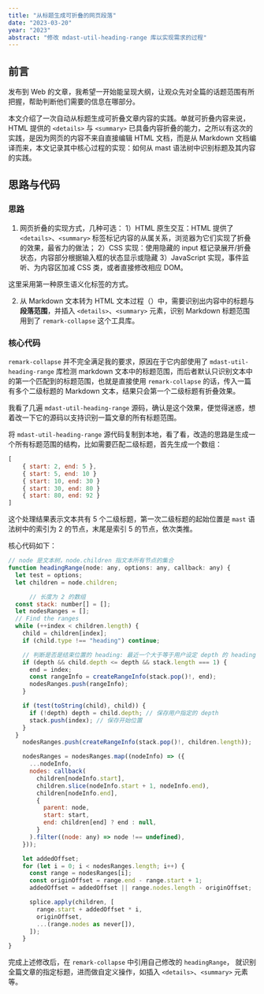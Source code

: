 ```yaml
---
title: "从标题生成可折叠的网页段落"
date: "2023-03-20"
year: "2023"
abstract: "修改 mdast-util-heading-range 库以实现需求的过程"
---
```


## 前言

发布到 Web 的文章，我希望一开始能呈现大纲，让观众先对全篇的话题范围有所把握，帮助判断他们需要的信息在哪部分。

本文介绍了一次自动从标题生成可折叠文章内容的实践。单就可折叠内容来说，HTML 提供的 `<details>` 与 `<summary>` 已具备内容折叠的能力，之所以有这次的实践，是因为网页的内容不来自直接编辑 HTML 文档，而是从 Markdown 文档编译而来，本文记录其中核心过程的实现：如何从 mast 语法树中识别标题及其内容的实践。

## 思路与代码

### 思路

1. 网页折叠的实现方式，几种可选：
	1）HTML 原生交互：HTML 提供了 `<details>`、`<summary>` 标签标记内容的从属关系，浏览器为它们实现了折叠的效果，最省力的做法；
	2）CSS 实现：使用隐藏的 input 框记录展开/折叠状态，内容部分根据输入框的状态显示或隐藏
	3）JavaScript 实现，事件监听、为内容区加减 CSS 类，或者直接修改相应 DOM。
	
  这里采用第一种原生语义化标签的方式。

2. 从 Markdown 文本转为 HTML 文本过程（）中，需要识别出内容中的标题与**段落范围**，并插入 `<details>`、`<summary>` 元素，识别 Markdown 标题范围用到了 `remark-collapse` 这个工具库。

### 核心代码

`remark-collapse` 并不完全满足我的要求，原因在于它内部使用了 `mdast-util-heading-range` 库检测 markdown 文本中的标题范围，而后者默认只识别文本中的第一个匹配到的标题范围，也就是直接使用 `remark-collapse` 的话，传入一篇有多个二级标题的 Markdown 文本，结果只会第一个二级标题有折叠效果。

我看了几遍 `mdast-util-heading-range` 源码，确认是这个效果，便觉得迷惑，想着改一下它的源码以支持识别一篇文章的所有标题范围。

将 `mdast-util-heading-range` 源代码复制到本地，看了看，改造的思路是生成一个所有标题范围的结构，比如需要匹配二级标题，首先生成一个数组：

```js
[
	{ start: 2, end: 5 },
	{ start: 5, end: 10 }
	{ start: 10, end: 30 }
	{ start: 30, end: 80 }
	{ start: 80, end: 92 }
]
```

这个处理结果表示文本共有 5 个二级标题，第一次二级标题的起始位置是 `mast` 语法树中的索引为 2 的节点，末尾是索引 5 的节点，依次类推。

核心代码如下：

```js
// node 是文本树，node.children 指文本所有节点的集合
function headingRange(node: any, options: any, callback: any) {
  let test = options;
  let children = node.children;

	  // 长度为 2 的数组
  const stack: number[] = [];
  let nodesRanges = [];
  // Find the ranges
  while (++index < children.length) {
    child = children[index];
    if (child.type !== "heading") continue;

    // 判断是否是结束位置的 heading: 最近一个大于等于用户设定 depth 的 heading
    if (depth && child.depth <= depth && stack.length === 1) {
      end = index;
      const rangeInfo = createRangeInfo(stack.pop()!, end);
      nodesRanges.push(rangeInfo);
    }

    if (test(toString(child), child)) {
      if (!depth) depth = child.depth; // 保存用户指定的 depth
      stack.push(index); // 保存开始位置
    }
  }
	nodesRanges.push(createRangeInfo(stack.pop()!, children.length));

	nodesRanges = nodesRanges.map((nodeInfo) => ({
      ...nodeInfo,
      nodes: callback(
        children[nodeInfo.start],
        children.slice(nodeInfo.start + 1, nodeInfo.end),
        children[nodeInfo.end],
        {
          parent: node,
          start: start,
          end: children[end] ? end : null,
        }
      ).filter((node: any) => node !== undefined),
    }));

    let addedOffset;
    for (let i = 0; i < nodesRanges.length; i++) {
      const range = nodesRanges[i];
      const originOffset = range.end - range.start + 1;
      addedOffset = addedOffset || range.nodes.length - originOffset;

      splice.apply(children, [
        range.start + addedOffset * i,
        originOffset,
        ...(range.nodes as never[]),
      ]);
    }
}
```

完成上述修改后，在 `remark-collapse` 中引用自己修改的 `headingRange`， 就识别全篇文章的指定标题，进而做自定义操作，如插入 `<details>`、`<summary>` 元素等。
